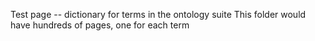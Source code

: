 Test page -- dictionary for terms in the ontology suite 
This folder would have hundreds of pages, one for each term
